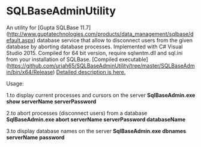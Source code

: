 # SQLBaseAdminUtility

An utility for [Gupta SQLBase 11.7] (http://www.guptatechnologies.com/products/data_management/sqlbase/default.aspx) database service that allow to disconnect users from the given database by aborting database processes.
Implemented with C# Visual Studio 2015. 
Compiled for 64 bit version, require sqlwntm.dll  and sql.ini from your installation of SQLBase.
[Compiled executable] (https://github.com/uriah65/SQLBaseAdminUtility/tree/master/SQLBaseAdmin/bin/x64/Release)
[Detailed description is here.](https://victorscode.wordpress.com/2015/03/29/sqlbase-11-and-c-admin-utility/)


Usage:

1.to display current processes and cursors on the server
 **SqlBaseAdmin.exe  show serverName  serverPassword**

2.to abort processes (disconnect users) from a database
 **SqlBaseAdmin.exe  abort serverName  serverPassword  databaseName** 

3.to display database names on the server
 **SqlBaseAdmin.exe  dbnames serverName  password**

